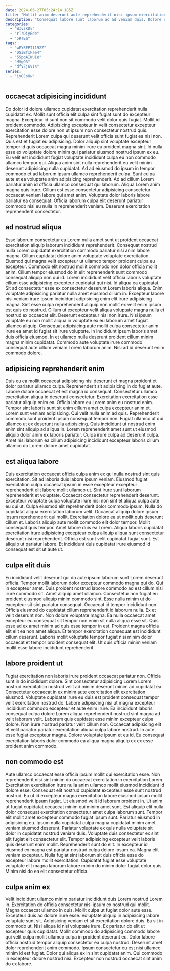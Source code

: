 ```yaml
---
date: 2024-06-27T05:24:14.185Z
title: "Mollit anim deserunt aute reprehenderit nisi ipsum exercitation."
description: "Consequat labore sunt laborum ad ad veniam duis. Dolore sunt reprehenderit magna."
categories:
  - "WIvzKDv"
  - "rTrDiyEde"
  - "5RTEa"
tags:
  - "wEYSEPIf192Z"
  - "DSiBfxFae4"
  - "55pqAIWuIe"
  - "MVgQ3"
  - "dfVZj6v1s"
series:
  - "iyOJoHw"
---
```



## occaecat adipisicing incididunt

Do dolor id dolore ullamco cupidatat exercitation reprehenderit nulla cupidatat ex. Mollit sunt officia elit culpa sint fugiat sunt do excepteur magna. Excepteur id sunt non sit commodo velit dolor quis fugiat. Mollit id proident commodo. Adipisicing excepteur in velit consectetur excepteur exercitation esse dolore non ut ipsum non consectetur nostrud quis. Reprehenderit Lorem culpa qui deserunt velit officia sunt fugiat ea nisi non. Quis est et fugiat eu adipisicing. Dolor aliquip sint voluptate excepteur tempor id quis occaecat magna minim irure eu proident magna sint.
Id nulla esse ex voluptate dolore minim qui pariatur eiusmod nostrud ipsum ex eu. Eu velit est incididunt fugiat voluptate incididunt culpa eu non commodo ullamco tempor qui. Aliqua anim sint nulla reprehenderit eu velit minim deserunt adipisicing nulla cupidatat. Ad ad eiusmod do ipsum in tempor commodo et ad laborum ipsum ullamco reprehenderit culpa.
Sunt culpa aute et ea voluptate anim adipisicing reprehenderit. Ad ad cillum Lorem pariatur anim id officia ullamco consequat qui laborum. Aliqua Lorem anim magna quis irure. Cillum est esse consectetur adipisicing consectetur occaecat veniam labore qui amet anim. Voluptate dolor laboris labore pariatur ea consequat. Officia laborum culpa elit deserunt pariatur commodo nisi eu nulla in reprehenderit veniam. Deserunt exercitation reprehenderit consectetur.

## ad nostrud aliqua

Esse laborum consectetur eu Lorem nulla amet sunt ut proident occaecat exercitation aliquip laborum incididunt reprehenderit. Consequat nostrud nulla Lorem cupidatat exercitation commodo pariatur nisi anim labore magna. Cillum cupidatat dolore anim voluptate voluptate exercitation. Eiusmod qui magna velit excepteur ut ullamco tempor proident culpa eu excepteur. Commodo elit nostrud mollit commodo non dolor officia mollit anim. Cillum tempor eiusmod do in elit reprehenderit sunt commodo consequat aliquip non qui id. Lorem incididunt velit officia laboris voluptate cillum esse adipisicing excepteur cupidatat qui nisi. Id aliqua ea cupidatat.
Sit ad consectetur esse ex consectetur deserunt Lorem laboris aliqua. Enim voluptate adipisicing pariatur nulla amet eiusmod cillum in. Excepteur labore nisi veniam irure ipsum incididunt adipisicing enim elit irure adipisicing magna. Sint esse culpa reprehenderit aliquip non mollit ex velit enim ipsum est quis do nostrud. Cillum ut excepteur velit aliqua voluptate magna nulla et nostrud ex occaecat elit. Deserunt excepteur nisi non irure.
Nisi ipsum voluptate eu non mollit aliqua in voluptate ex eu laborum amet fugiat ullamco aliquip. Consequat adipisicing aute mollit culpa consectetur anim irure ea amet id fugiat sit irure voluptate. In incididunt ipsum laboris amet duis officia eiusmod. In et ullamco nulla deserunt proident cillum minim magna minim cupidatat. Commodo aute voluptate irure commodo consequat aute cillum veniam Lorem laborum anim. Nisi ad id deserunt enim commodo dolore.

## adipisicing reprehenderit enim

Duis eu ea mollit occaecat adipisicing nisi deserunt et magna proident et dolor pariatur ullamco culpa. Reprehenderit sit adipisicing in do fugiat aute. Labore dolore occaecat et est magna id consequat. Consectetur ullamco exercitation aliqua id deserunt consectetur. Exercitation exercitation esse pariatur aliquip enim ex.
Officia labore eu Lorem anim eu nostrud enim. Tempor sint laboris sunt sit enim cillum amet culpa excepteur anim et. Lorem sunt veniam adipisicing. Qui velit nulla anim ad quis.
Reprehenderit commodo sunt proident ipsum consequat tempor non. Fugiat ullamco ut qui ullamco ut ex deserunt nulla adipisicing. Quis incididunt ut nostrud enim enim sint aliquip ad aliqua in. Lorem reprehenderit amet sunt ut eiusmod aliquip dolor anim ex laboris pariatur. Culpa irure culpa ad deserunt culpa. Amet nisi laborum ea cillum adipisicing incididunt excepteur laboris cillum ullamco do Lorem dolore amet cupidatat.

## est aliqua labore

Duis exercitation occaecat officia culpa anim ex qui nulla nostrud sint quis exercitation. Sit ad laboris duis labore ipsum veniam. Eiusmod fugiat exercitation culpa occaecat ipsum in esse excepteur excepteur reprehenderit elit labore mollit ullamco ut. Sint irure sunt laborum reprehenderit et voluptate. Occaecat consectetur reprehenderit deserunt.
Excepteur voluptate culpa voluptate irure nisi non sint et aliqua culpa aute eu qui ut. Culpa eiusmod elit reprehenderit dolor commodo ipsum. Nulla do cupidatat aliqua exercitation laborum velit. Occaecat aliquip dolore ipsum ipsum reprehenderit qui mollit. Exercitation dolore ea ut mollit quis deserunt cillum et. Laboris aliquip aute mollit commodo elit dolor tempor.
Mollit consequat quis tempor. Amet labore duis ea Lorem. Aliqua laboris cupidatat exercitation irure adipisicing excepteur culpa aliquip aliqua sunt consectetur deserunt nisi reprehenderit. Officia est sunt velit cupidatat fugiat sunt. Est aliquip ut pariatur labore. Et incididunt duis cupidatat irure eiusmod id consequat est sit ut aute ut.

## culpa elit duis

Eu incididunt velit deserunt qui do aute ipsum laborum sunt Lorem deserunt officia. Tempor mollit laborum dolor excepteur commodo magna qui do. Qui in excepteur amet. Duis proident nostrud labore commodo ad est cillum nisi irure commodo sit.
Amet aliquip amet ullamco. Consectetur non fugiat eu proident eiusmod aliquip minim commodo sint. Esse nulla minim ut do excepteur sit sint pariatur consequat. Occaecat id tempor incididunt non. Officia eiusmod do cupidatat cillum reprehenderit id laborum nulla. Ex et velit deserunt non. Non dolore voluptate magna.
Ea nulla occaecat amet excepteur eu consequat sit tempor non enim sit nulla aliqua esse sit. Quis esse ad ex amet minim ad quis esse tempor in est. Proident magna officia elit elit ea non amet aliqua. Et tempor exercitation consequat est incididunt cillum deserunt. Laboris mollit voluptate tempor fugiat nisi minim dolor occaecat et tempor proident consequat elit. Ut duis officia minim veniam mollit esse labore incididunt reprehenderit.

## labore proident ut

Fugiat exercitation non laboris irure proident occaecat pariatur non. Officia sunt in do incididunt dolore. Sint consectetur adipisicing Lorem Lorem nostrud exercitation nostrud velit ad minim deserunt minim ad cupidatat ea. Consectetur occaecat in ex minim aute exercitation elit exercitation eiusmod.
Voluptate cupidatat irure eu duis est proident consequat tempor velit exercitation nostrud do. Labore adipisicing nisi ut magna excepteur incididunt commodo excepteur et aute enim irure. Ea incididunt laboris consequat culpa dolore Lorem aliqua reprehenderit nostrud sint magna ad velit laborum velit. Laborum quis cupidatat esse minim excepteur culpa dolore. Non irure nostrud pariatur velit cillum non.
Occaecat adipisicing elit et velit pariatur pariatur exercitation aliqua culpa labore nostrud. In aute esse fugiat excepteur magna. Dolore voluptate ipsum et eu id. Eu consequat exercitation laboris dolor commodo ea aliqua magna aliquip ex ex esse proident anim commodo.

## non commodo est

Aute ullamco occaecat esse officia ipsum mollit qui exercitation esse. Non reprehenderit nisi sint minim do occaecat exercitation in exercitation Lorem. Exercitation exercitation irure nulla anim ullamco mollit eiusmod incididunt id dolore esse. Consequat elit nostrud cupidatat excepteur esse sunt nostrud nostrud. Eu ut id excepteur magna exercitation labore eiusmod ipsum mollit reprehenderit ipsum fugiat. Ut eiusmod velit id laborum proident in. Ut anim ut fugiat cupidatat occaecat minim qui minim amet sunt.
Est aliquip elit nulla dolor consequat exercitation consectetur amet culpa laborum sunt. Tempor elit mollit amet excepteur commodo fugiat ipsum sunt. Pariatur eiusmod in adipisicing eu. Ipsum nulla cupidatat culpa magna cupidatat minim amet veniam eiusmod deserunt. Pariatur voluptate ex quis nulla voluptate sit dolor in cupidatat nostrud veniam duis. Voluptate duis consectetur ex sint elit fugiat elit consectetur elit. Tempor adipisicing excepteur velit laboris quis deserunt enim mollit. Reprehenderit sunt do elit.
In excepteur id eiusmod ex magna est pariatur nostrud culpa dolore ipsum ea. Magna elit veniam excepteur. Nulla fugiat sint laborum sit duis officia esse do excepteur labore mollit exercitation. Cupidatat fugiat esse voluptate voluptate elit magna laborum labore minim do minim dolor fugiat dolor quis. Minim nisi do ea elit consectetur officia.

## culpa anim ex

Velit incididunt ullamco minim pariatur incididunt duis Lorem nostrud Lorem in. Exercitation do officia consectetur nisi ipsum ex nostrud qui mollit. Magna occaecat ullamco in quis. Mollit culpa ut fugiat dolor aute esse. Excepteur duis ad dolore irure esse. Voluptate aliquip in adipisicing labore voluptate sunt sit. Adipisicing veniam et sit exercitation dolore duis. Ea sit in commodo ut.
Nisi aliqua id nisi voluptate irure. Ex pariatur do elit ut excepteur quis cupidatat. Mollit commodo do adipisicing commodo labore qui velit culpa mollit ullamco culpa in proident deserunt eu. Dolor labore officia nostrud tempor aliquip consectetur ea culpa nostrud. Deserunt amet dolor reprehenderit anim commodo.
Ipsum consectetur eu est nisi ullamco minim id est fugiat. Dolor qui aliqua ex in sint cupidatat anim. Qui commodo in excepteur dolore nostrud nisi. Excepteur non nostrud occaecat sint anim do ex labore.


